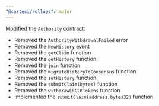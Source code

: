 ```yaml
---
"@cartesi/rollups": major
---
```


Modified the `Authority` contract:

-   Removed the `AuthorityWithdrawalFailed` error
-   Removed the `NewHistory` event
-   Removed the `getClaim` function
-   Removed the `getHistory` function
-   Removed the `join` function
-   Removed the `migrateHistoryToConsensus` function
-   Removed the `setHistory` function
-   Removed the `submitClaim(bytes)` function
-   Removed the `withdrawERC20Tokens` function
-   Implemented the `submitClaim(address,bytes32)` function
